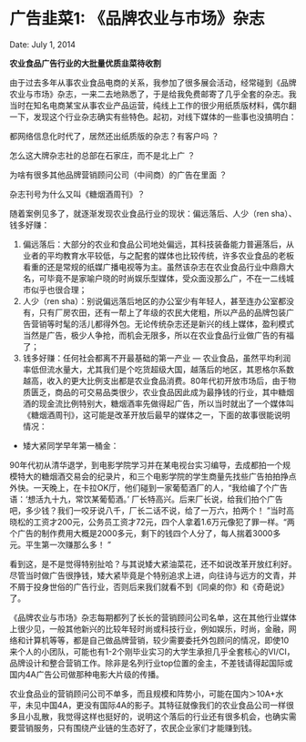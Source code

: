 
# 广告韭菜1: 《品牌农业与市场》杂志

Date: July 1, 2014

**农业食品广告行业的大批量优质韭菜待收割**

由于过去多年从事农业食品电商的关系，我参加了很多展会活动，经常碰到《品牌农业与市场》杂志，一来二去地熟悉了，于是给我免费邮寄了几乎全套的杂志。我当时在知名电商某宝从事农业产品运营，纯线上工作的很少用纸质版材料，偶尔翻一下，发现这个行业杂志确实有些特色。起初，对线下媒体的一些事也没搞明白：

都网络信息化时代了，居然还出纸质版的杂志？有客户吗 ？

怎么这大牌杂志社的总部在石家庄，而不是北上广 ？

为啥有很多其他品牌营销顾问公司（中间商）的广告在里面 ？

杂志刊号为什么又叫《糖烟酒周刊》？

随着案例见多了，就逐渐发现农业食品行业的现状：偏远落后、人少（ren sha）、钱多好赚：

1. 偏远落后：大部分的农业和食品公司地处偏远，其科技装备能力普遍落后，从业者的平均教育水平较低，与之配套的媒体也比较传统，许多农业食品的老板看重的还是常规的纸媒广播电视等为主。虽然该杂志在农业食品行业中鼎鼎大名，可毕竟不是家喻户晓的时尚娱乐型媒体，受众面没那么广，不在一二线城市似乎也很合理；
2. 人少（ren sha）：别说偏远落后地区的办公室少有年轻人，甚至连办公室都没有，只有厂房农田，还有一帮上了年级的农民大佬粗，所以产品的品牌包装广告营销等时髦的活儿都得外包。无论传统杂志还是新兴的线上媒体，盈利模式当然是广告，极少人争抢，而机会无限多，所以在农业食品行业做广告的有福了；
3. 钱多好赚：任何社会都离不开最基础的第一产业 — 农业食品，虽然平均利润率低但流水量大，尤其我们是个吃货超级大国，越落后的地区，其恩格尔系数越高，收入的更大比例支出都是农业食品消费。80年代初开放市场后，由于物质匮乏，商品的可交易品类很少，农业食品因此成为最挣钱的行业，其中糖烟酒的现金流比例特别大，糖烟酒率先做得起广告，所以当时就出了一个媒体叫《糖烟酒周刊》，这可能是改革开放后最早的媒体之一，下面的故事很能说明情况：

- 矮大紧同学早年第一桶金：

90年代初从清华退学，到电影学院学习并在某电视台实习编导，去成都拍一个规模特大的糖烟酒交易会的纪录片，和三个电影学院的学生商量先找些广告拍拍挣点外快。一天晚上，在卡拉OK厅，他们碰到一家葡萄酒厂的人，“我给编了个广告语：‘想活九十九，常饮某葡萄酒。’ 厂长特高兴。后来厂长说，给我们拍个广告吧，多少钱？我们一咬牙说八千，厂长二话不说，给了一万六，拍两个！ ”当时高晓松的工资才200元，公务员工资才72元，四个人拿着1.6万元像犯了罪一样。“两个广告的制作费用大概是2000多元，剩下的钱四个人分了，每人揣着3000多元。平生第一次赚那么多！ ”
    
    

看到这，是不是觉得特别扯哈？与其说矮大紧油菜花，还不如说改革开放红利好。尽管当时做广告很挣钱，矮大紧毕竟是个特别追求上进，向往诗与远方的文青，并不屑于投身世俗的广告行业，否则后来我们就看不到《同桌的你》和《奇葩说》了。

《品牌农业与市场》杂志每期都列了长长的营销顾问公司名单，这在其他行业媒体上很少见，一般其他新兴的比较年轻时尚或科技行业，例如娱乐，时尚，金融，网络和计算机等等，都是自己做品牌营销，较少需要委托外包顾问的情况，即使10来个人的小团队，可能也有1-2个刚毕业实习的大学生承担几乎全套核心的VI/CI，品牌设计和整合营销工作。除非是名列行业top位置的金主，不差钱请得起国际或国内4A广告公司做那种电影大片级的传播。

农业食品业的营销顾问公司不单多，而且规模和阵势小，可能在国内＞10A+水平，未见中国4A，更没有国际4A的影子。其特征就像我们的农业食品公司一样很多且小乱散，我觉得这样也挺好的，说明这个落后的行业还有很多机会，也确实需要营销服务，只有围绕产业链的生态好了，农民企业家们才能赚到钱。

